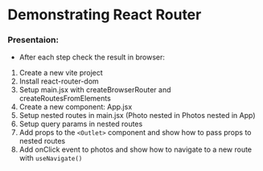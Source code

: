 # Demonstrating React Router
### Presentaion:
- After each step check the result in browser:
1. Create a new vite project
2. Install react-router-dom
3. Setup main.jsx with createBrowserRouter and createRoutesFromElements
4. Create a new component: App.jsx
5. Setup nested routes in main.jsx (Photo nested in Photos nested in App)
6. Setup query params in nested routes 
7. Add props to the `<Outlet>` component and show how to pass props to nested routes
8. Add onClick event to photos and show how to navigate to a new route with `useNavigate()`